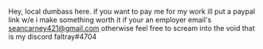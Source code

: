 Hey, local dumbass here.
if you want to pay me for my work ill put a paypal link w/e i make something worth it
if your an employer email's seancarney421@gmail.com
otherwise feel free to scream into the void that is my discord faltray#4704
